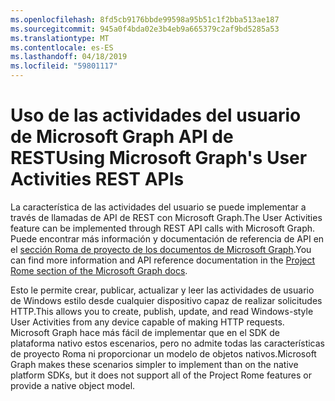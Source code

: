 ```yaml
---
ms.openlocfilehash: 8fd5cb9176bbde99598a95b51c1f2bba513ae187
ms.sourcegitcommit: 945a0f4bda02e3b4eb9a665379c2af9bd5285a53
ms.translationtype: MT
ms.contentlocale: es-ES
ms.lasthandoff: 04/18/2019
ms.locfileid: "59801117"
---
```

# <a name="using-microsoft-graphs-user-activities-rest-apis"></a><span data-ttu-id="92234-101">Uso de las actividades del usuario de Microsoft Graph API de REST</span><span class="sxs-lookup"><span data-stu-id="92234-101">Using Microsoft Graph's User Activities REST APIs</span></span>

<span data-ttu-id="92234-102">La característica de las actividades del usuario se puede implementar a través de llamadas de API de REST con Microsoft Graph.</span><span class="sxs-lookup"><span data-stu-id="92234-102">The User Activities feature can be implemented through REST API calls with Microsoft Graph.</span></span> <span data-ttu-id="92234-103">Puede encontrar más información y documentación de referencia de API en el [sección Roma de proyecto de los documentos de Microsoft Graph](https://developer.microsoft.com/graph/docs/api-reference/beta/resources/project_rome_overview#activities).</span><span class="sxs-lookup"><span data-stu-id="92234-103">You can find more information and API reference documentation in the [Project Rome section of the Microsoft Graph docs](https://developer.microsoft.com/graph/docs/api-reference/beta/resources/project_rome_overview#activities).</span></span>

<span data-ttu-id="92234-104">Esto le permite crear, publicar, actualizar y leer las actividades de usuario de Windows estilo desde cualquier dispositivo capaz de realizar solicitudes HTTP.</span><span class="sxs-lookup"><span data-stu-id="92234-104">This allows you to create, publish, update, and read Windows-style User Activities from any device capable of making HTTP requests.</span></span> <span data-ttu-id="92234-105">Microsoft Graph hace más fácil de implementar que en el SDK de plataforma nativo estos escenarios, pero no admite todas las características de proyecto Roma ni proporcionar un modelo de objetos nativos.</span><span class="sxs-lookup"><span data-stu-id="92234-105">Microsoft Graph makes these scenarios simpler to implement than on the native platform SDKs, but it does not support all of the Project Rome features or provide a native object model.</span></span>